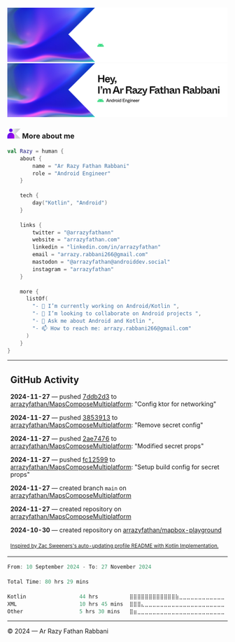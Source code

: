 ![Ar Razy Fathan Rabbani Banner](https://github.com/arrazyfathan/arrazyfathan/blob/main/media/banner-dark.png#gh-dark-mode-only)
![Ar Razy Fathan Rabbani Banner](https://github.com/arrazyfathan/arrazyfathan/blob/main/media/banner-light.png#gh-light-mode-only)

### <img width="30" alt="about" src="https://github.com/arrazyfathan/arrazyfathan/blob/main/media/about.png"> More about me

```kotlin
val Razy = human {
    about {
        name = "Ar Razy Fathan Rabbani"
        role = "Android Engineer"
    }

    tech {
        day("Kotlin", "Android")
    }

    links {
        twitter = "@arrazyfathann"
        website = "arrazyfathan.com"
        linkedin = "linkedin.com/in/arrazyfathan"
        email = "arrazy.rabbani266@gmail.com"
        mastodon = "@arrazyfathan@androiddev.social"
        instagram = "arrazyfathan"
    }

    more {
      listOf(
        "- 🔭 I’m currently working on Android/Kotlin ",
        "- 👯 I’m looking to collaborate on Android projects ",
        "- 💬 Ask me about Android and Kotlin ",
        "- 📫 How to reach me: arrazy.rabbani266@gmail.com"
      )
    }
}
```


<table><tr><td valign="top" width="100%">    

## GitHub Activity

**2024-11-27** — pushed [7ddb2d3](https://github.com/arrazyfathan/MapsComposeMultiplatform/commits/7ddb2d3c1fd338ab08cdfead0c467917bcc51900) to [arrazyfathan/MapsComposeMultiplatform](https://github.com/arrazyfathan/MapsComposeMultiplatform): "Config ktor for networking"

**2024-11-27** — pushed [3853913](https://github.com/arrazyfathan/MapsComposeMultiplatform/commits/38539132edda6cc47fbeb8d03075018bde2d8504) to [arrazyfathan/MapsComposeMultiplatform](https://github.com/arrazyfathan/MapsComposeMultiplatform): "Remove secret config"

**2024-11-27** — pushed [2ae7476](https://github.com/arrazyfathan/MapsComposeMultiplatform/commits/2ae7476261c4d242685c2d1b0711aa529806aada) to [arrazyfathan/MapsComposeMultiplatform](https://github.com/arrazyfathan/MapsComposeMultiplatform): "Modified secret props"

**2024-11-27** — pushed [fc12599](https://github.com/arrazyfathan/MapsComposeMultiplatform/commits/fc12599d6cb4fa09b5a90fa4b33a9498d09c4c5f) to [arrazyfathan/MapsComposeMultiplatform](https://github.com/arrazyfathan/MapsComposeMultiplatform): "Setup build config for secret props"

**2024-11-27** — created branch `main` on [arrazyfathan/MapsComposeMultiplatform](https://github.com/arrazyfathan/MapsComposeMultiplatform)

**2024-11-27** — created repository on [arrazyfathan/MapsComposeMultiplatform](https://github.com/arrazyfathan/MapsComposeMultiplatform)

**2024-10-30** — created repository on [arrazyfathan/mapbox-playground](https://github.com/arrazyfathan/mapbox-playground)
                
<sub><a href="https://github.com/ZacSweers/ZacSweers/">Inspired by Zac Sweeners's auto-updating profile README with Kotlin Implementation.</a></sub>
</table>

<!--START_SECTION:waka-->

```kotlin
From: 10 September 2024 - To: 27 November 2024

Total Time: 80 hrs 29 mins

Kotlin                 44 hrs          ⣿⣿⣿⣿⣿⣿⣿⣿⣿⣿⣿⣿⣷⣀⣀⣀⣀⣀⣀⣀⣀⣀⣀⣀⣀   51.18 %
XML                    10 hrs 45 mins  ⣿⣿⣿⣄⣀⣀⣀⣀⣀⣀⣀⣀⣀⣀⣀⣀⣀⣀⣀⣀⣀⣀⣀⣀⣀   12.50 %
Other                  5 hrs 30 mins   ⣿⣶⣀⣀⣀⣀⣀⣀⣀⣀⣀⣀⣀⣀⣀⣀⣀⣀⣀⣀⣀⣀⣀⣀⣀   06.40 %
```

<!--END_SECTION:waka-->

---
© 2024 — Ar Razy Fathan Rabbani